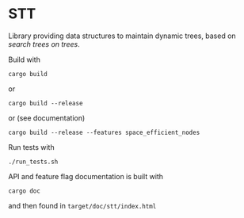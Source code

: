 # STT

Library providing data structures to maintain dynamic trees, based on *search trees on trees*.

Build with
```
cargo build
```
or
```
cargo build --release
```
or (see documentation)
```
cargo build --release --features space_efficient_nodes
```

Run tests with
```
./run_tests.sh
```

API and feature flag documentation is built with
```
cargo doc
```
and then found in `target/doc/stt/index.html`
